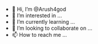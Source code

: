 - 👋 Hi, I’m @Arush4god
- 👀 I’m interested in ...
- 🌱 I’m currently learning ...
- 💞️ I’m looking to collaborate on ...
- 📫 How to reach me ...

<!---
Arush4god/Arush4god is a ✨ special ✨ repository because its `README.md` (this file) appears on your GitHub profile.
You can click the Preview link to take a look at your changes.
--->
